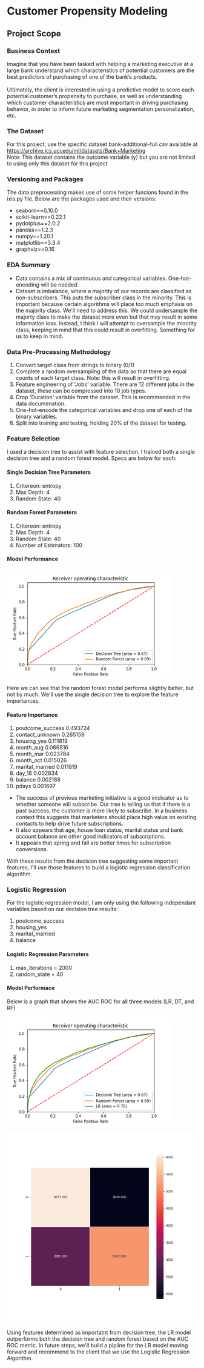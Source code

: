 # Customer Propensity Modeling

## Project Scope

### Business Context
Imagine that you have been tasked with helping a marketing executive at a large bank understand
which characteristics of potential customers are the best predictors of purchasing of one of the bank’s
products.
<br>
<br>
Ultimately, the client is interested in using a predictive model to score each potential customer’s
propensity to purchase, as well as understanding which customer characteristics are most important in
driving purchasing behavior, in order to inform future marketing segmentation personalization, etc.

### The Dataset
For this project, use the specific dataset bank-additional-full.csv available at https://archive.ics.uci.edu/ml/datasets/Bank+Marketing
<br>
Note: This dataset contains the outcome variable (y) but you are not limited to using only this dataset
for this project

### Versioning and Packages
The data preprocessing makes use of some helper funcions found in the ixis.py file.
Below are the packages used and their versions:
* seaborn==0.10.0
* scikit-learn==0.22.1
* pydotplus==2.0.2
* pandas==1.2.3
* numpy==1.20.1
* matplotlib==3.3.4
* graphviz==0.16

### EDA Summary
* Data contains a mix of continuous and categorical variables. One-hot-encoding will be needed.
* Dataset is imbalance, where a majority of our records are classified as non-subscribers. This puts the subscriber class in the minority. This is important because certain algorithms will place too much emphasis on the majority class. We'll need to address this. We could undersample the majorty class to make the dataset more even but that may result in some information loss. Instead, I think I will attempt to oversample the minority class, keeping in mind that this could result in overfitting. Something for us to keep in mind.

### Data Pre-Processing Methodology

1. Convert target class from strings to binary (0/1)
2. Complete a random oversampling of the data so that there are equal counts of each target class. Note: this will result in overfitting.
3. Feature engineering of 'Jobs' variable. There are 12 different jobs in the dataset, these can be compressed into 10 job types.
4. Drop 'Duration' variable from the dataset. This is recommended in the data documenation.
5. One-hot-encode the categorical variables and drop one of each of the binary variables.
6. Split into training and testing, holding 20% of the dataset for testing.

### Feature Selection
I used a decision tree to assist with feature selection. I trained both a single decision tree and a random forest model. Specs are below for each:

#### Single Decision Tree Parameters
1. Critereon: entropy
2. Max Depth: 4
3. Random State: 40

#### Random Forest Parameters
1. Critereon: entropy
2. Max Depth: 4
3. Random State: 40
4. Number of Estimators: 100

#### Model Performance
![test](https://github.com/tylershannon/CustomerPropensityModeling/blob/main/images/AUC_ROC_dt_rf.png?raw=true)

Here we can see that the random forest model performs slightly better, but not by much. We'll use the single decision tree to explore the feature importances.

#### Feature Importance
1. poutcome_success	0.493724
2. contact_unknown	0.265159
3. housing_yes	0.111819
4. month_aug	0.066816
5. month_mar	0.023784
6. month_oct	0.015026
7. marital_married	0.011819
8. day_18	0.002834
9. balance	0.002188
10. pdays	0.001697

* The success of previous marketing initiative is a good inidicator as to whether someone will subscribe. Our tree is telling us that if there is a past success, the customer is more likely to subscribe. In a business context this suggests that marketers should place high value on existing contacts to help drive future subscriptions.
* It also appears that age, house loan status, marital status and bank account balance are other good indicators of subscriptions.
* It appears that spring and fall are better times for subscription conversions.

With these results from the decision tree suggesting some important features, I'll use those features to build a logistic regression classification algorithm

### Logistic Regression

For the logistic regression model, I am only using the following independant variables based on our decision tree results:
1. poutcome_success
2. housing_yes
3. marital_married
4. balance

#### Logistic Regression Parameters
1. max_iterations = 2000
2. random_state = 40

#### Model Performace
Below is a graph that shows the AUC ROC for all three models (LR, DT, and RF)

![All Models Performance](https://github.com/tylershannon/CustomerPropensityModeling/blob/main/images/AllModels_AUC_ROC.png)

![Logistic Regression Confussion Matrix](https://github.com/tylershannon/CustomerPropensityModeling/blob/main/images/AllModels_ConfussionMatrix.png)

Using features determined as importatnt from decision tree, the LR model outperforms both the decision tree and random forest based on the AUC ROC metric. In future steps, we'll build a pipline for the LR model moving forward and recommend to the client that we use the Logistic Regression Algorithm.
